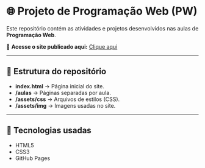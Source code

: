 # 🌐 Projeto de Programação Web (PW)

Este repositório contém as atividades e projetos desenvolvidos nas aulas de **Programação Web**.

🔗 **Acesse o site publicado aqui:** [Clique aqui]([text](https://gabedev1.github.io/AULAS-PW/))

---

## 📂 Estrutura do repositório
- **index.html** → Página inicial do site.
- **/aulas** → Páginas separadas por aula.
- **/assets/css** → Arquivos de estilos (CSS).
- **/assets/img** → Imagens usadas no site.

---

## 🚀 Tecnologias usadas
- HTML5
- CSS3
- GitHub Pages